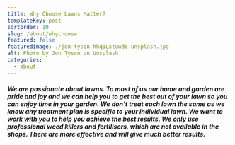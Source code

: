 ```yaml
---
title: Why Choose Lawns Matter?
templateKey: post
sortorder: 10
slug: /about/whychoose
featured: false
featuredimage: ./jon-tyson-hhq1Lxtuwd8-unsplash.jpg
alt: Photo by Jon Tyson on Unsplash
categories:
  - about
---
```


##### We are passionate about lawns. To most of us our home and garden are pride and joy and we can help you to get the best out of your lawn so you can enjoy time in your garden. We don’t treat each lawn the same as we know any treatment plan is specific to your individual lawn. We want to work with you to help you achieve the best results. We only use professional weed killers and fertilisers, which are not available in the shops. There are more effective and will give much better results. #####

